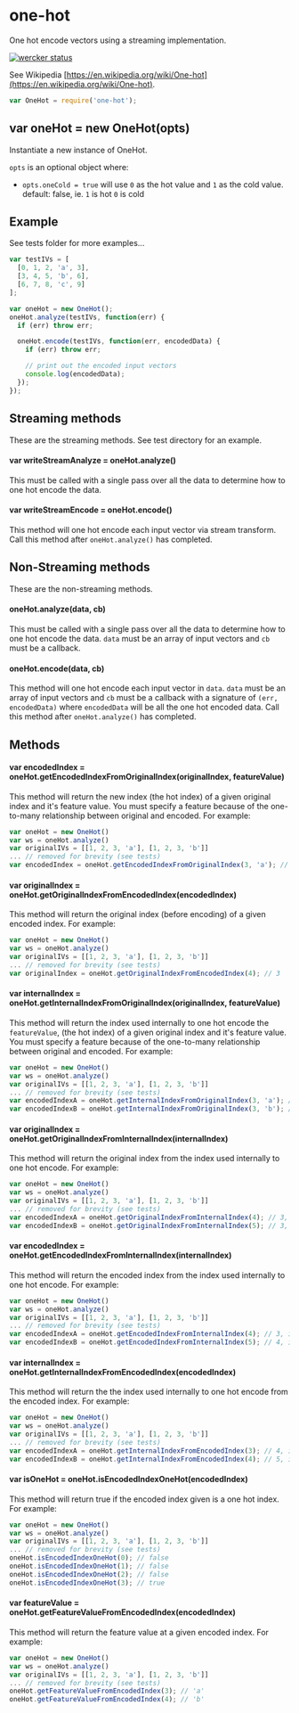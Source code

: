 # one-hot

One hot encode vectors using a streaming implementation.

[![wercker status](https://app.wercker.com/status/1b44d13a2f20cff87dfafebb0f544ffe/s "wercker status")](https://app.wercker.com/project/bykey/1b44d13a2f20cff87dfafebb0f544ffe)

See Wikipedia [https://en.wikipedia.org/wiki/One-hot](https://en.wikipedia.org/wiki/One-hot).

``` javascript
var OneHot = require('one-hot');
```


## var oneHot = new OneHot(opts)

Instantiate a new instance of OneHot.

`opts` is an optional object where:

 * `opts.oneCold = true` will use `0` as the hot value and `1` as the cold value. default: false, ie. `1` is hot `0` is cold


## Example

See tests folder for more examples...

``` javascript
var testIVs = [
  [0, 1, 2, 'a', 3],
  [3, 4, 5, 'b', 6],
  [6, 7, 8, 'c', 9]
];

var oneHot = new OneHot();
oneHot.analyze(testIVs, function(err) {
  if (err) throw err;

  oneHot.encode(testIVs, function(err, encodedData) {
    if (err) throw err;

    // print out the encoded input vectors
    console.log(encodedData);
  });
});
```


## Streaming methods

These are the streaming methods. See test directory for an example.

#### var writeStreamAnalyze = oneHot.analyze()

This must be called with a single pass over all the data to determine how to one hot encode the data.

#### var writeStreamEncode = oneHot.encode()

This method will one hot encode each input vector via stream transform. Call this method after `oneHot.analyze()` has completed.


## Non-Streaming methods

These are the non-streaming methods.

#### oneHot.analyze(data, cb)

This must be called with a single pass over all the data to determine how to one hot encode the data. `data` must be an array of input vectors and `cb` must be a callback.

#### oneHot.encode(data, cb)

This method will one hot encode each input vector in `data`. `data` must be an array of input vectors and `cb` must be a callback with a signature of `(err, encodedData)` where `encodedData` will be all the one hot encoded data. Call this method after `oneHot.analyze()` has completed.


## Methods

#### var encodedIndex = oneHot.getEncodedIndexFromOriginalIndex(originalIndex, featureValue)

This method will return the new index (the hot index) of a given original index and it's feature value. You must specify a feature because of the one-to-many relationship between original and encoded. For example:

``` javascript
var oneHot = new OneHot()
var ws = oneHot.analyze()
var originalIVs = [[1, 2, 3, 'a'], [1, 2, 3, 'b']]
... // removed for brevity (see tests)
var encodedIndex = oneHot.getEncodedIndexFromOriginalIndex(3, 'a'); // encodedIndex could be 3 or 4, [1, 2, 3, 1, 0], or [1, 2, 3, 0, 1] depending on the order in which the ivs were processed
```

#### var originalIndex = oneHot.getOriginalIndexFromEncodedIndex(encodedIndex)

This method will return the original index (before encoding) of a given encoded index. For example:

``` javascript
var oneHot = new OneHot()
var ws = oneHot.analyze()
var originalIVs = [[1, 2, 3, 'a'], [1, 2, 3, 'b']]
... // removed for brevity (see tests)
var originalIndex = oneHot.getOriginalIndexFromEncodedIndex(4); // 3
```

#### var internalIndex = oneHot.getInternalIndexFromOriginalIndex(originalIndex, featureValue)

This method will return the index used internally to one hot encode the `featureValue`, (the hot index) of a given original index and it's feature value. You must specify a feature because of the one-to-many relationship between original and encoded. For example:

``` javascript
var oneHot = new OneHot()
var ws = oneHot.analyze()
var originalIVs = [[1, 2, 3, 'a'], [1, 2, 3, 'b']]
... // removed for brevity (see tests)
var encodedIndexA = oneHot.getInternalIndexFromOriginalIndex(3, 'a'); // 4, ie, [1, 2, 3, <encoded column: {a, b}>, 1, 0]
var encodedIndexB = oneHot.getInternalIndexFromOriginalIndex(3, 'b'); // 5, ie, [1, 2, 3, <encoded column: {a, b}>, 0, 1]
```

#### var originalIndex = oneHot.getOriginalIndexFromInternalIndex(internalIndex)

This method will return the original index from the index used internally to one hot encode. For example:

``` javascript
var oneHot = new OneHot()
var ws = oneHot.analyze()
var originalIVs = [[1, 2, 3, 'a'], [1, 2, 3, 'b']]
... // removed for brevity (see tests)
var encodedIndexA = oneHot.getOriginalIndexFromInternalIndex(4); // 3, ie, [1, 2, 3, <encoded column: {a, b}>, 1, 0] => [1, 2, 3, 'a']
var encodedIndexB = oneHot.getOriginalIndexFromInternalIndex(5); // 3, ie, [1, 2, 3, <encoded column: {a, b}>, 0, 1] => [1, 2, 3, 'b']
```

#### var encodedIndex = oneHot.getEncodedIndexFromInternalIndex(internalIndex)

This method will return the encoded index from the index used internally to one hot encode. For example:

``` javascript
var oneHot = new OneHot()
var ws = oneHot.analyze()
var originalIVs = [[1, 2, 3, 'a'], [1, 2, 3, 'b']]
... // removed for brevity (see tests)
var encodedIndexA = oneHot.getEncodedIndexFromInternalIndex(4); // 3, ie, [1, 2, 3, <encoded column: {a, b}>, 1, 0] => [1, 2, 3, 1, 0]
var encodedIndexB = oneHot.getEncodedIndexFromInternalIndex(5); // 4, ie, [1, 2, 3, <encoded column: {a, b}>, 0, 1] => [1, 2, 3, 0, 1]
```

#### var internalIndex = oneHot.getInternalIndexFromEncodedIndex(encodedIndex)

This method will return the the index used internally to one hot encode from the encoded index. For example:

``` javascript
var oneHot = new OneHot()
var ws = oneHot.analyze()
var originalIVs = [[1, 2, 3, 'a'], [1, 2, 3, 'b']]
... // removed for brevity (see tests)
var encodedIndexA = oneHot.getInternalIndexFromEncodedIndex(3); // 4, ie, [1, 2, 3, 1, 0] => [1, 2, 3, <encoded column: {a, b}>, 1, 0]
var encodedIndexB = oneHot.getInternalIndexFromEncodedIndex(4); // 5, ie, [1, 2, 3, 0, 1] => [1, 2, 3, <encoded column: {a, b}>, 0, 1]
```

#### var isOneHot = oneHot.isEncodedIndexOneHot(encodedIndex)

This method will return true if the encoded index given is a one hot index. For example:

``` javascript
var oneHot = new OneHot()
var ws = oneHot.analyze()
var originalIVs = [[1, 2, 3, 'a'], [1, 2, 3, 'b']]
... // removed for brevity (see tests)
oneHot.isEncodedIndexOneHot(0); // false
oneHot.isEncodedIndexOneHot(1); // false
oneHot.isEncodedIndexOneHot(2); // false
oneHot.isEncodedIndexOneHot(3); // true
```

#### var featureValue = oneHot.getFeatureValueFromEncodedIndex(encodedIndex)

This method will return the feature value at a given encoded index. For example:

``` javascript
var oneHot = new OneHot()
var ws = oneHot.analyze()
var originalIVs = [[1, 2, 3, 'a'], [1, 2, 3, 'b']]
... // removed for brevity (see tests)
oneHot.getFeatureValueFromEncodedIndex(3); // 'a'
oneHot.getFeatureValueFromEncodedIndex(4); // 'b'
```
